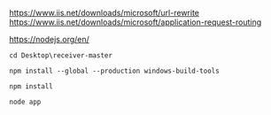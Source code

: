 https://www.iis.net/downloads/microsoft/url-rewrite
https://www.iis.net/downloads/microsoft/application-request-routing

https://nodejs.org/en/

    cd Desktop\receiver-master
    
    npm install --global --production windows-build-tools
    
    npm install
  
    node app
  
